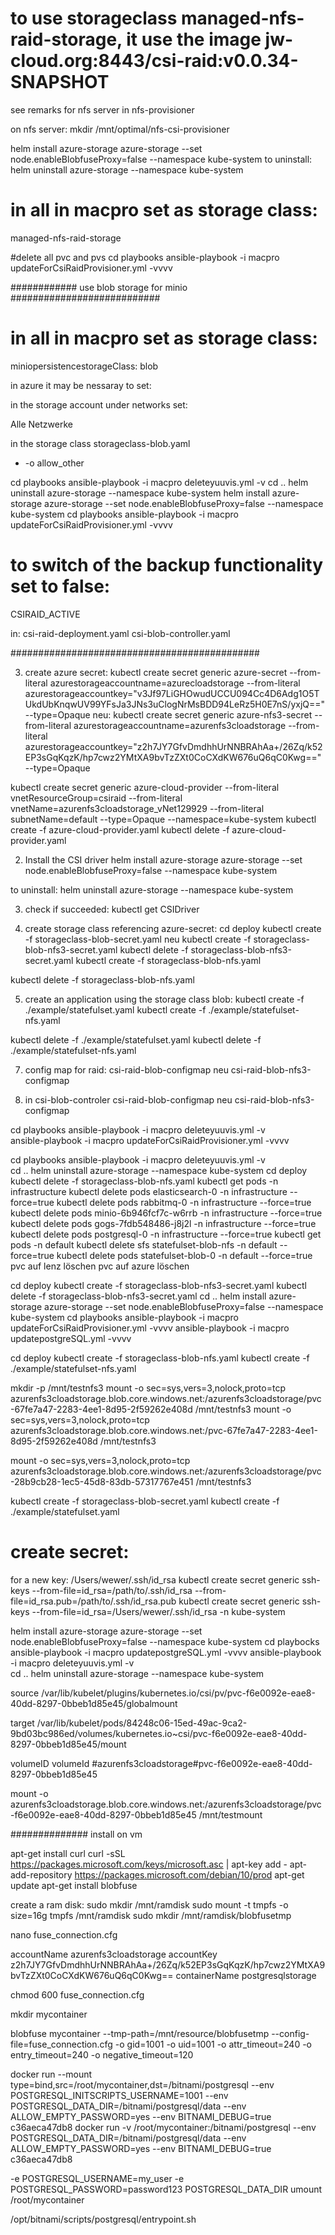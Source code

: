 # to use storageclass managed-nfs-raid-storage, it use the image jw-cloud.org:8443/csi-raid:v0.0.34-SNAPSHOT

see remarks for nfs server in nfs-provisioner

on nfs server:
mkdir /mnt/optimal/nfs-csi-provisioner

helm install azure-storage azure-storage --set node.enableBlobfuseProxy=false --namespace kube-system
to uninstall:
helm uninstall azure-storage --namespace kube-system  

# in all in macpro set as storage class:

managed-nfs-raid-storage

#delete all pvc and pvs
cd playbooks
ansible-playbook -i macpro updateForCsiRaidProvisioner.yml -vvvv

############ use blob storage for minio ###########################

# in all in macpro set as storage class:

miniopersistencestorageClass: blob

in azure it may be nessaray to set:

in the storage account under networks set:

Alle Netzwerke

in the storage class storageclass-blob.yaml

- -o allow_other

cd playbooks
ansible-playbook -i macpro deleteyuuvis.yml -v
cd ..
helm uninstall azure-storage --namespace kube-system
helm install azure-storage azure-storage --set node.enableBlobfuseProxy=false --namespace kube-system
cd playbooks
ansible-playbook -i macpro updateForCsiRaidProvisioner.yml -vvvv

# to switch of the backup functionality set to false:

CSIRAID_ACTIVE

in:
csi-raid-deployment.yaml
csi-blob-controller.yaml

#############################################


3. create azure secret:
kubectl create secret generic azure-secret --from-literal azurestorageaccountname=azurecloadstorage --from-literal azurestorageaccountkey="v3Jf97LiGHOwudUCCU094Cc4D6Adg1O5TUkdUbKnqwUV99YFsJa3JNs3uClogNrMsBDD94LeRz5H0E7nS/yxjQ==" --type=Opaque
neu:
kubectl create secret generic azure-nfs3-secret --from-literal azurestorageaccountname=azurenfs3cloadstorage --from-literal azurestorageaccountkey="z2h7JY7GfvDmdhhUrNNBRAhAa+/26Zq/k52EP3sGqKqzK/hp7cwz2YMtXA9bvTzZXt0CoCXdKW676uQ6qC0Kwg==" --type=Opaque

kubectl create secret generic azure-cloud-provider --from-literal vnetResourceGroup=csiraid --from-literal vnetName=azurenfs3cloadstorage_vNet129929 --from-literal subnetName=default --type=Opaque --namespace=kube-system
kubectl create -f azure-cloud-provider.yaml
kubectl delete -f azure-cloud-provider.yaml


2. Install the CSI driver
helm install azure-storage azure-storage --set node.enableBlobfuseProxy=false --namespace kube-system

to uninstall:
helm uninstall azure-storage --namespace kube-system

3. check if succeeded:
kubectl get CSIDriver


4. create storage class referencing azure-secret:
cd deploy
kubectl create -f storageclass-blob-secret.yaml
neu 
kubectl create -f storageclass-blob-nfs3-secret.yaml
kubectl delete -f storageclass-blob-nfs3-secret.yaml
kubectl create -f storageclass-blob-nfs.yaml

kubectl delete -f storageclass-blob-nfs.yaml


5. create an application using the storage class blob:
kubectl create -f ./example/statefulset.yaml
kubectl create -f ./example/statefulset-nfs.yaml

kubectl delete -f ./example/statefulset.yaml
kubectl delete -f ./example/statefulset-nfs.yaml

7. config map for raid:
csi-raid-blob-configmap
neu
csi-raid-blob-nfs3-configmap

8. in csi-blob-controler
csi-raid-blob-configmap
neu
csi-raid-blob-nfs3-configmap


cd playbooks
ansible-playbook -i macpro deleteyuuvis.yml -v    
ansible-playbook -i macpro updateForCsiRaidProvisioner.yml -vvvv


cd playbooks
ansible-playbook -i macpro deleteyuuvis.yml -v    
cd ..
helm uninstall azure-storage --namespace kube-system
cd deploy
kubectl delete -f storageclass-blob-nfs.yaml
kubectl get pods -n infrastructure
kubectl delete pods elasticsearch-0 -n infrastructure --force=true
kubectl delete pods rabbitmq-0 -n infrastructure --force=true
kubectl delete pods minio-6b946fcf7c-w6rrb -n infrastructure --force=true
kubectl delete pods gogs-7fdb548486-j8j2l -n infrastructure --force=true
kubectl delete pods postgresql-0 -n infrastructure --force=true
kubectl get pods -n default
kubectl delete sfs statefulset-blob-nfs -n default --force=true
kubectl delete pods statefulset-blob-0 -n default --force=true
pvc auf lenz löschen
pvc auf azure löschen

cd deploy
kubectl create -f storageclass-blob-nfs3-secret.yaml
kubectl delete -f storageclass-blob-nfs3-secret.yaml
cd ..
helm install azure-storage azure-storage --set node.enableBlobfuseProxy=false --namespace kube-system
cd playbooks
ansible-playbook -i macpro updateForCsiRaidProvisioner.yml -vvvv
ansible-playbook -i macpro updatepostgreSQL.yml -vvvv

cd deploy
kubectl create -f storageclass-blob-nfs.yaml
kubectl create -f ./example/statefulset-nfs.yaml

mkdir -p /mnt/testnfs3
mount -o sec=sys,vers=3,nolock,proto=tcp azurenfs3cloadstorage.blob.core.windows.net:/azurenfs3cloadstorage/pvc-67fe7a47-2283-4ee1-8d95-2f59262e408d  /mnt/testnfs3
mount -o sec=sys,vers=3,nolock,proto=tcp azurenfs3cloadstorage.blob.core.windows.net:/pvc-67fe7a47-2283-4ee1-8d95-2f59262e408d  /mnt/testnfs3

mount -o sec=sys,vers=3,nolock,proto=tcp azurenfs3cloadstorage.blob.core.windows.net:/azurenfs3cloadstorage/pvc-28b9cb28-1ec5-45d8-83db-57317767e451  /mnt/testnfs3

kubectl create -f storageclass-blob-secret.yaml
kubectl create -f ./example/statefulset.yaml

# create secret:
for a new key:
/Users/wewer/.ssh/id_rsa
kubectl create secret generic ssh-keys --from-file=id_rsa=/path/to/.ssh/id_rsa --from-file=id_rsa.pub=/path/to/.ssh/id_rsa.pub
kubectl create secret generic ssh-keys --from-file=id_rsa=/Users/wewer/.ssh/id_rsa -n kube-system

helm install azure-storage azure-storage --set node.enableBlobfuseProxy=false --namespace kube-system
cd playbocks
ansible-playbook -i macpro updatepostgreSQL.yml -vvvv
ansible-playbook -i macpro deleteyuuvis.yml -v  
cd ..
helm uninstall azure-storage --namespace kube-system

source
/var/lib/kubelet/plugins/kubernetes.io/csi/pv/pvc-f6e0092e-eae8-40dd-8297-0bbeb1d85e45/globalmount

target
/var/lib/kubelet/pods/84248c06-15ed-49ac-9ca2-9bd03bc986ed/volumes/kubernetes.io~csi/pvc-f6e0092e-eae8-40dd-8297-0bbeb1d85e45/mount

volumeID
volumeId #azurenfs3cloadstorage#pvc-f6e0092e-eae8-40dd-8297-0bbeb1d85e45

mount -o azurenfs3cloadstorage.blob.core.windows.net:/azurenfs3cloadstorage/pvc-f6e0092e-eae8-40dd-8297-0bbeb1d85e45 /mnt/testmount

############## install on vm

apt-get install curl
curl -sSL https://packages.microsoft.com/keys/microsoft.asc | apt-key add -
apt-add-repository https://packages.microsoft.com/debian/10/prod
apt-get update
apt-get install blobfuse

create a ram disk:
sudo mkdir /mnt/ramdisk
sudo mount -t tmpfs -o size=16g tmpfs /mnt/ramdisk
sudo mkdir /mnt/ramdisk/blobfusetmp

nano fuse_connection.cfg

accountName azurenfs3cloadstorage
accountKey z2h7JY7GfvDmdhhUrNNBRAhAa+/26Zq/k52EP3sGqKqzK/hp7cwz2YMtXA9bvTzZXt0CoCXdKW676uQ6qC0Kwg==
containerName postgresqlstorage

chmod 600 fuse_connection.cfg

mkdir mycontainer

blobfuse mycontainer --tmp-path=/mnt/resource/blobfusetmp  --config-file=fuse_connection.cfg -o gid=1001 -o uid=1001 -o attr_timeout=240 -o entry_timeout=240 -o negative_timeout=120

docker run --mount type=bind,src=/root/mycontainer,dst=/bitnami/postgresql --env POSTGRESQL_INITSCRIPTS_USERNAME=1001 --env POSTGRESQL_DATA_DIR=/bitnami/postgresql/data --env ALLOW_EMPTY_PASSWORD=yes --env BITNAMI_DEBUG=true c36aeca47db8
docker run -v /root/mycontainer:/bitnami/postgresql  --env POSTGRESQL_DATA_DIR=/bitnami/postgresql/data  --env ALLOW_EMPTY_PASSWORD=yes --env BITNAMI_DEBUG=true c36aeca47db8

-e POSTGRESQL_USERNAME=my_user -e POSTGRESQL_PASSWORD=password123
POSTGRESQL_DATA_DIR
umount /root/mycontainer

/opt/bitnami/scripts/postgresql/entrypoint.sh